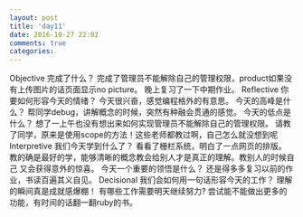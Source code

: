```yaml
---
layout: post
title: 'day11'
date: 2016-10-27 22:02
comments: true
categories: 
---
```

Objective
完成了什么？
完成了管理员不能解除自己的管理权限，product如果没有上传图片的话页面显示no picture。
晚上复习了一下中期作业。
Reflective
你要如何形容今天的情绪？
今天很兴奋，感觉编程格外的有意思。
今天的高峰是什么？
帮同学debug，讲解概念的时候，突然有种融会贯通的感觉。
今天的低点是什么？
想了一上午也没有想出来如何实现管理员不能解除自己的管理权限。
请教了同学，原来是使用scope的方法！这些老师都教过啊，自己怎么就没想到呢
Interpretive
我们今天学到什么了？
看看了栅栏系统，明白了一点网页的排版。
教的确是最好的学，能够清晰的概念教会给别人才是真正的理解。教别人的时候自己
又会获得意外的惊喜。
今天一个重要的领悟是什么？
还是得多多复习以前的作业，书读百遍其义自见。
Decisional
我们会如何用一句话形容今天的工作？
理解的瞬间真是成就感爆棚！
有哪些工作需要明天继续努力?
尝试能不能做出更多的功能，有时间的话翻一翻ruby的书。









